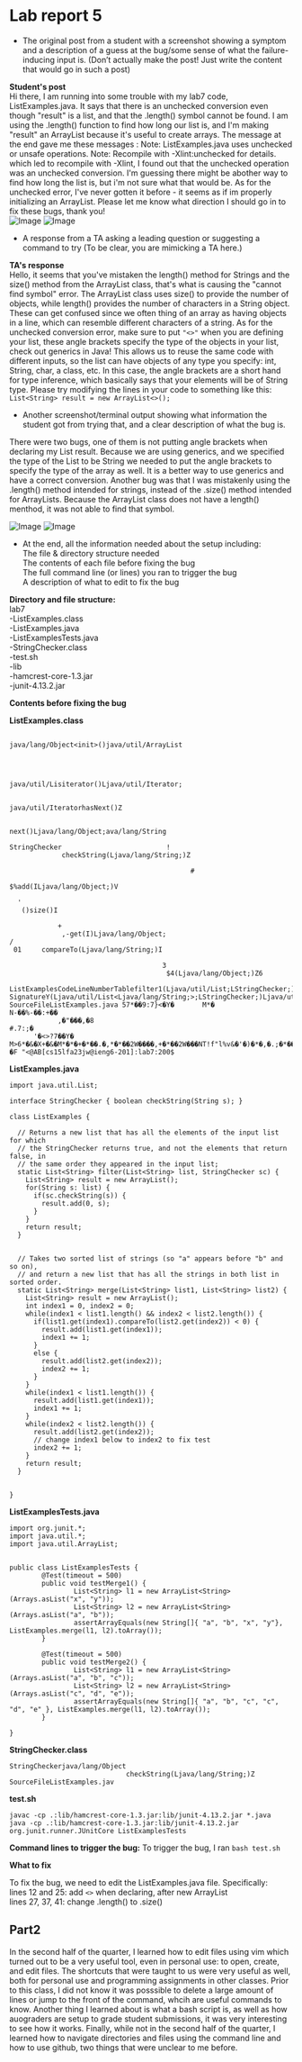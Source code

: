 # Lab report 5 #
* The original post from a student with a screenshot showing a symptom and a description of a guess at the bug/some sense of what the failure-inducing input is. 
(Don’t actually make the post! Just write the content that would go in such a post) <br /> 

**Student's post**<br />
Hi there, I am running into some trouble with my lab7 code, ListExamples.java. It says that there is an unchecked conversion even though "result" is a list, and that the .length()
symbol cannot be found. I am using the .length() function to find how long our list is, and I'm making "result" an ArrayList because it's useful to create arrays. The message at 
the end gave me these messages : Note: ListExamples.java uses unchecked or unsafe operations.
Note: Recompile with -Xlint:unchecked for details.
which led to recompile with -Xlint, I found out that the unchecked operation was an unchecked conversion.
I'm guessing there might be abother way to find how long the list is, but i'm not sure what that would be. As for the unchecked error, I've never gotten it before - it seems as if im properly initializing 
an ArrayList. Please let me know what direction I should go in to fix these bugs, thank you! <br /> 
![Image](error.png)
![Image](recompile.png)

* A response from a TA asking a leading question or suggesting a command to try (To be clear, you are mimicking a TA here.) <br /> 

**TA's response**<br />
Hello, it seems that you've mistaken the length() method for Strings and the size() method from the ArrayList class, that's what is causing the "cannot find symbol" error. The ArrayList class
uses size() to provide the number of objects, while length() provides the number of characters in a String object. These can get confused since we often thing of an array as 
having objects in a line, which can resemble different characters of a string. 
As for the unchecked conversion error, make sure to put `"<>"` when you are defining your list, these angle brackets specify the type of the objects in your list, check out generics in Java! This allows us to reuse 
the same code with different inputs, so the list can have objects of any type you specify: int, String, char, a class, etc. In this case, the angle brackets are a short hand for 
type inference, which basically says that your elements will be of String type. Please try modifying the lines in your code to something like this: `List<String> result = new ArrayList<>();`
<br /> 

* Another screenshot/terminal output showing what information the student got from trying that, and a clear description of what the bug is.

There were two bugs, one of them is not putting angle brackets when declaring my List result. Because we are using generics, and we specified the type of the List to be String
we needed to put the angle brackets to specify the type of the array as well. It is a better way to use generics and have a correct conversion.
Another bug was that I was mistakenly using the .length() method intended for strings, instead of the .size() method intended for ArrayLists. Because the ArrayList class
does not have a length() menthod, it was not able to find that symbol. <br />

![Image](correct.png)
![Image](correctCode.png)

* At the end, all the information needed about the setup including:<br />
The file & directory structure needed<br />
The contents of each file before fixing the bug<br />
The full command line (or lines) you ran to trigger the bug<br />
A description of what to edit to fix the bug <br /> 

**Directory and file structure:**<br />
lab7<br />
-ListExamples.class<br />
-ListExamples.java<br />
-ListExamplesTests.java<br />
-StringChecker.class<br />
-test.sh<br />
-lib<br />
    -hamcrest-core-1.3.jar<br />
    -junit-4.13.2.jar<br />

**Contents before fixing the bug**<br />

**ListExamples.class**
```����?C

java/lang/Object<init>()java/util/ArrayList




java/util/Lisiterator()Ljava/util/Iterator;

                                           java/util/IteratorhasNext()Z

                                                                      next()Ljava/lang/Object;ava/lang/String

StringChecker                          !
             checkString(Ljava/lang/String;)Z

                                             #
                                              $%add(ILjava/lang/Object;)V

  '
   ()size()I

            +
             ,-get(I)Ljava/lang/Object;
/
 01     compareTo(Ljava/lang/String;)I

                                      3
                                       $4(Ljava/lang/Object;)Z6
                                                               ListExamplesCodeLineNumberTablefilter1(Ljava/util/List;LStringChecker;)Ljava/utStackMapTable   SignatureY(Ljava/util/List<Ljava/lang/String;>;LStringChecker;)Ljava/util/List<Ljava/lang/String;>;merge2(Ljava/util/List;Ljava/util/List;)Ljava/util/List;n(Ljava/util/List<Ljava/lang/String;>;Ljava/util/List<Ljava/lang/String;>;)Ljava/util/List<Ljava/lang/String;>;
SourceFileListExamples.java 57*��9:7}<�Y�       M*�
N-��%-��:+��
            ,�"���,�8
#.7:;�
      '�<>?7��Y�        M>6*�&�X+�&�M*�*�+�*��.�,*�*��2W����,+�*��2W���NT!f"l%v&�'�)�*�,�.;�*��2W����,�8>
�F "<@AB[cs15lfa23jw@ieng6-201]:lab7:200$
```

**ListExamples.java**
```import java.util.ArrayList;
import java.util.List;

interface StringChecker { boolean checkString(String s); }

class ListExamples {

  // Returns a new list that has all the elements of the input list for which
  // the StringChecker returns true, and not the elements that return false, in
  // the same order they appeared in the input list;
  static List<String> filter(List<String> list, StringChecker sc) {
    List<String> result = new ArrayList();
    for(String s: list) {
      if(sc.checkString(s)) {
        result.add(0, s);
      }
    }
    return result;
  }


  // Takes two sorted list of strings (so "a" appears before "b" and so on),
  // and return a new list that has all the strings in both list in sorted order.
  static List<String> merge(List<String> list1, List<String> list2) {
    List<String> result = new ArrayList();
    int index1 = 0, index2 = 0;
    while(index1 < list1.length() && index2 < list2.length()) {
      if(list1.get(index1).compareTo(list2.get(index2)) < 0) {
        result.add(list1.get(index1));
        index1 += 1;
      }
      else {
        result.add(list2.get(index2));
        index2 += 1;
      }
    }
    while(index1 < list1.length()) {
      result.add(list1.get(index1));
      index1 += 1;
    }
    while(index2 < list2.length()) {
      result.add(list2.get(index2));
      // change index1 below to index2 to fix test
      index2 += 1;
    }
    return result;
  }


}
```
**ListExamplesTests.java**
```import static org.junit.Assert.*;
import org.junit.*;
import java.util.*;
import java.util.ArrayList;


public class ListExamplesTests {
        @Test(timeout = 500)
        public void testMerge1() {
                List<String> l1 = new ArrayList<String>(Arrays.asList("x", "y"));
                List<String> l2 = new ArrayList<String>(Arrays.asList("a", "b"));
                assertArrayEquals(new String[]{ "a", "b", "x", "y"}, ListExamples.merge(l1, l2).toArray());
        }

        @Test(timeout = 500)
        public void testMerge2() {
                List<String> l1 = new ArrayList<String>(Arrays.asList("a", "b", "c"));
                List<String> l2 = new ArrayList<String>(Arrays.asList("c", "d", "e"));
                assertArrayEquals(new String[]{ "a", "b", "c", "c", "d", "e" }, ListExamples.merge(l1, l2).toArray());
        }

}
```
**StringChecker.class**
```
StringCheckerjava/lang/Object
                             checkString(Ljava/lang/String;)Z
SourceFileListExamples.jav
```
**test.sh**
```
javac -cp .:lib/hamcrest-core-1.3.jar:lib/junit-4.13.2.jar *.java
java -cp .:lib/hamcrest-core-1.3.jar:lib/junit-4.13.2.jar org.junit.runner.JUnitCore ListExamplesTests
```
**Command lines to trigger the bug:**
To trigger the bug, I ran ```bash test.sh```

**What to fix**

To fix the bug, we need to edit the ListExamples.java file. Specifically: <br />
lines 12 and 25: add ```<>``` when declaring, after new ArrayList<br />
lines 27, 37, 41: change .length() to .size()

## Part2 ##

In the second half of the quarter, I learned how to edit files using vim which turned out
to be a very useful tool, even in personal use: to open, create, and edit files. The 
shortcuts that were taught to us were very useful as well, both for personal use
and programming assignments in other classes. Prior to this class, I did not know it was 
posssible to delete a large amount of lines or jump to the front of the command, whcih 
are useful commands to know.
Another thing I learned about is what a bash script is, as well as how auograders are 
setup to grade student submissions, it was very interesting to see how it works.
Finally, while not in the second half of the quarter, I learned how to navigate directories
and files using the command line and how to use github, two things that were unclear to 
me before. 
